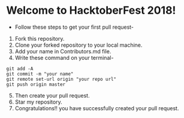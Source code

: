 # Welcome to HacktoberFest 2018!

* Follow these steps to get your first pull request-

1. Fork this repository.
2. Clone your forked repository to your local machine.
3. Add your name in Contributors.md file.
4. Write these command on your terminal-
```
git add -A
git commit -m "your name"
git remote set-url origin "your repo url"
git push origin master
```
5. Then create your pull request.
6. Star my repository.
7. Congratulations!! you have successfully created your pull request.